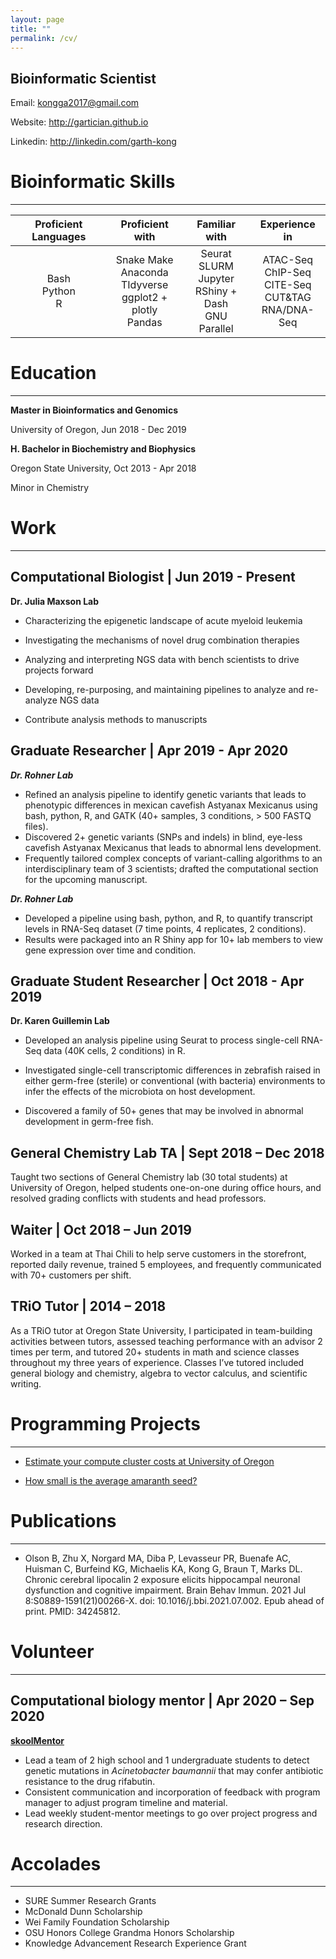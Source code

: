 ```yaml
---
layout: page
title: ""
permalink: /cv/
---
```


## Bioinformatic Scientist

Email: kongga2017@gmail.com

Website: http://gartician.github.io

Linkedin: http://linkedin.com/garth-kong

# Bioinformatic Skills
---

|  Proficient Languages   |                       Proficient with                        |                        Familiar with                         |                        Experience in                         |
| :---------------------: | :----------------------------------------------------------: | :----------------------------------------------------------: | :----------------------------------------------------------: |
| Bash<br />Python<br />R | Snake Make<br />Anaconda<br />TIdyverse<br />ggplot2 + plotly<br />Pandas | Seurat<br />SLURM<br />Jupyter<br />RShiny + Dash<br />GNU Parallel | ATAC-Seq<br />ChIP-Seq<br />CITE-Seq<br />CUT&TAG<br />RNA/DNA-Seq |


# Education
---

**Master in Bioinformatics and Genomics**

University of Oregon, Jun 2018 - Dec 2019

**H. Bachelor in Biochemistry and Biophysics**

Oregon State University, Oct 2013 - Apr 2018

Minor in Chemistry

# Work
---

## Computational Biologist | Jun 2019 - Present

**Dr. Julia Maxson Lab**

* Characterizing the epigenetic landscape of acute myeloid leukemia

* Investigating the mechanisms of novel drug combination therapies

* Analyzing and interpreting NGS data with bench scientists to drive projects forward

* Developing, re-purposing, and maintaining pipelines to analyze and re-analyze NGS data

* Contribute analysis methods to manuscripts

## Graduate Researcher | Apr 2019 - Apr 2020

**_Dr. Rohner Lab_**

* Refined an analysis pipeline to identify genetic variants that leads to phenotypic differences in mexican cavefish Astyanax Mexicanus using bash, python, R, and GATK (40+ samples, 3 conditions, > 500 FASTQ files).
* Discovered 2+ genetic variants (SNPs and indels) in blind, eye-less cavefish Astyanax Mexicanus that leads to abnormal lens development.
* Frequently tailored complex concepts of variant-calling algorithms to an interdisciplinary team of 3 scientists; drafted the computational section for the upcoming manuscript.

**_Dr. Rohner Lab_**
* Developed a pipeline using bash, python, and R, to quantify transcript levels in RNA-Seq dataset (7 time points, 4 replicates, 2 conditions).
* Results were packaged into an R Shiny app for 10+ lab members to view gene expression over time and condition. 

## Graduate Student Researcher | Oct 2018 - Apr 2019

**Dr. Karen Guillemin Lab**

* Developed an analysis pipeline using Seurat to process single-cell RNA-Seq data (40K cells, 2 conditions) in R.

* Investigated single-cell transcriptomic differences in zebrafish raised in either germ-free (sterile) or conventional (with bacteria) environments to infer the effects of the microbiota on host development.

* Discovered a family of 50+ genes that may be involved in abnormal development in germ-free fish.

## General Chemistry Lab TA | Sept 2018 – Dec 2018

Taught two sections of General Chemistry lab (30 total students) at University of Oregon, helped students one-on-one during office hours, and resolved grading conflicts with students and  head professors.

## Waiter | Oct 2018 – Jun 2019

Worked in a team at Thai Chili to help serve customers in the storefront, reported daily  revenue, trained 5 employees, and frequently communicated with 70+  customers per shift.

## TRiO Tutor | 2014 – 2018

As a TRiO tutor at Oregon State University, I participated in team-building activities between tutors,  assessed teaching performance with an advisor 2 times per term, and  tutored 20+ students in math and science classes throughout my three  years of experience. Classes I’ve tutored included general biology and chemistry, algebra to vector calculus, and scientific writing.

# Programming Projects
---

* [Estimate your compute cluster costs at University of Oregon](https://su-calc.herokuapp.com/)

* [How small is the average amaranth seed?](https://gartician.github.io/posts/how-small-is-the-average-amaranth-seed.md)

# Publications
---

* Olson B, Zhu X, Norgard MA, Diba P, Levasseur PR, Buenafe AC, Huisman C, Burfeind KG, Michaelis KA, Kong G, Braun T, Marks DL. Chronic cerebral lipocalin 2 exposure elicits hippocampal neuronal dysfunction and cognitive impairment. Brain Behav Immun. 2021 Jul 8:S0889-1591(21)00266-X. doi: 10.1016/j.bbi.2021.07.002. Epub ahead of print. PMID: 34245812.

# Volunteer
---

## Computational biology mentor | Apr 2020 – Sep 2020

**[skoolMentor](https://www.skoolmentor.com/student/opportunities)**

- Lead a team of 2 high school and 1 undergraduate students to detect genetic mutations in *Acinetobacter baumannii* that may confer antibiotic resistance to the drug rifabutin.
- Consistent communication and incorporation of feedback with program manager to adjust program timeline and material.
- Lead weekly student-mentor meetings to go over project progress and research direction.

# Accolades
---

* SURE Summer Research Grants
* McDonald Dunn Scholarship
* Wei Family Foundation Scholarship
* OSU Honors College Grandma Honors Scholarship
* Knowledge Advancement Research Experience Grant